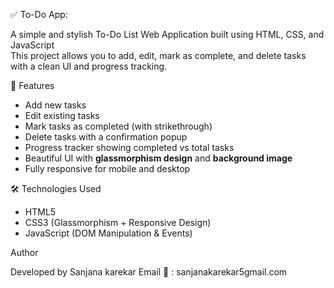  ✅ To-Do App:

A simple and stylish To-Do List Web Application built using HTML, CSS, and JavaScript  
This project allows you to add, edit, mark as complete, and delete tasks with a clean UI and progress tracking.  

 

🚀 Features
- Add new tasks  
- Edit existing tasks  
- Mark tasks as completed (with strikethrough)  
- Delete tasks with a confirmation popup  
- Progress tracker showing completed vs total tasks  
- Beautiful UI with **glassmorphism design** and **background image**  
- Fully responsive for mobile and desktop  

 

🛠️ Technologies Used
- HTML5
- CSS3 (Glassmorphism + Responsive Design)  
- JavaScript (DOM Manipulation & Events) 

Author

Developed by Sanjana karekar
Email 📧 : sanjanakarekar5gmail.com 
 
